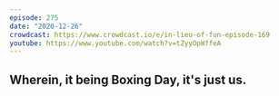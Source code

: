 ```yaml
---
episode: 275
date: "2020-12-26"
crowdcast: https://www.crowdcast.io/e/in-lieu-of-fun-episode-169
youtube: https://www.youtube.com/watch?v=tZyyOpWffeA
---
```

Wherein, it being Boxing Day, it's just us.
---
